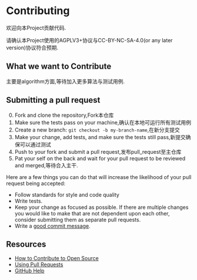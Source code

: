 # Contributing

欢迎向本Project贡献代码.

请确认本Project使用的AGPLV3+协议与CC-BY-NC-SA-4.0(or any later version)协议符合预期.

## What we want to Contribute

主要是algorithm方面,等待加入更多算法与测试用例.

## Submitting a pull request

0. Fork and clone the repository,Fork本仓库
1. Make sure the tests pass on your machine,确认在本地可运行所有测试用例
2. Create a new branch: `git checkout -b my-branch-name`,在新分支提交
3. Make your change, add tests, and make sure the tests still pass,新提交确保可以通过测试
4. Push to your fork and submit a pull request,发布pull_request至主仓库
5. Pat your self on the back and wait for your pull request to be reviewed and merged,等待合入主干.

Here are a few things you can do that will increase the likelihood of your pull request being accepted:

- Follow standards for style and code quality
- Write tests.
- Keep your change as focused as possible. If there are multiple changes you would like to make that are not dependent upon each other, consider submitting them as separate pull requests.
- Write a [good commit message](http://tbaggery.com/2008/04/19/a-note-about-git-commit-messages.html).

## Resources

- [How to Contribute to Open Source](https://opensource.guide/how-to-contribute/)
- [Using Pull Requests](https://help.github.com/articles/about-pull-requests/)
- [GitHub Help](https://help.github.com)
